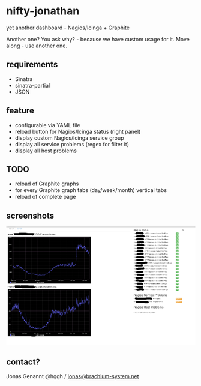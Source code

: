 nifty-jonathan
==============

yet another dashboard - Nagios/Icinga + Graphite

Another one? You ask why? - because we have custom usage for it. Move along - use another one.


requirements
-------------------
 * Sinatra
 * sinatra-partial
 * JSON


feature
--------------------
 * configurable via YAML file
 * reload button for Nagios/Icinga status (right panel)
 * display custom Nagios/Icinga service group
 * display all service problems (regex for filter it)
 * display all host problems


TODO
--------------------
 * reload of Graphite graphs
 * for every Graphite graph tabs (day/week/month) vertical tabs
 * reload of complete page

screenshots
----------------
 ![Screenshot](https://github.com/hggh/nifty-jonathan/blob/master/screenshots/screen_01.png?raw=true)


contact?
--------------

Jonas Genannt @hggh / jonas@brachium-system.net
